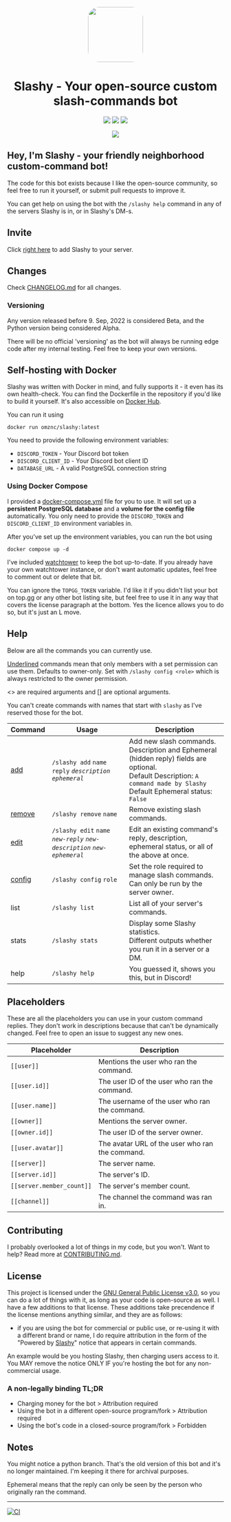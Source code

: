 <p align="center"><img src="https://i.imgur.com/j8rrx7R.png" style="width: 8rem;border-radius: 20%;"><h1 align="center">Slashy - Your open-source custom  slash-commands bot</h1></p>
<p align="center">
<a href="https://top.gg/bot/928089024252506173"><img src="https://img.shields.io/badge/top.gg-Slashy-blue?style=for-the-badge"></a>
<a href="https://hey.imkez.com/slashy-invite"><img src="https://img.shields.io/badge/Invite%20Me%20to-Discord-blue?style=for-the-badge&logo=discord"></a> 
<a href="https://hub.docker.com/repository/docker/omznc/slashy"><img src="https://img.shields.io/badge/DockerHub-white?style=for-the-badge&logo=docker"></a></p>

<p align="center"><img src="https://i.imgur.com/yt8Gbmt.png"/></p>

## Hey, I'm Slashy - your friendly neighborhood custom-command bot!

The code for this bot exists because I like the open-source community, so feel free to run it yourself, or submit pull requests to improve it.

You can get help on using the bot with the `/slashy help` command in any of the servers Slashy is in, or in Slashy's DM-s.

## Invite

Click [right here](https://hey.imkez.com/slashy-invite) to add Slashy to your server.

## Changes

Check [CHANGELOG.md](https://github.com/omznc/Slashy/blob/main/CHANGELOG.md) for all changes.

### Versioning

Any version released before 9. Sep, 2022 is considered Beta, and the Python version being considered Alpha.

There will be no official 'versioning' as the bot will always be running edge code after my internal testing. Feel free to keep your own versions.

## Self-hosting with Docker

Slashy was written with Docker in mind, and fully supports it - it even has its own health-check.
You can find the Dockerfile in the repository if you'd like to build it yourself.
It's also accessible on [Docker Hub](https://hub.docker.com/r/omznc/slashy).

You can run it using

```shell
docker run omznc/slashy:latest
```

You need to provide the following environment variables:

- `DISCORD_TOKEN` - Your Discord bot token
- `DISCORD_CLIENT_ID` - Your Discord bot client ID
- `DATABASE_URL` - A valid PostgreSQL connection string

### Using Docker Compose

I provided a [docker-compose.yml](https://github.com/omznc/Slashy/blob/main/docker-compose.yml) file for you to use.
It will set up a **persistent PostgreSQL database** and a **volume for the config file** automatically. You only need to provide the `DISCORD_TOKEN` and `DISCORD_CLIENT_ID` environment variables in.

After you've set up the environment variables, you can run the bot using

```shell
docker compose up -d
```

I've included [watchtower](https://github.com/containrrr/watchtower) to keep the bot up-to-date.
If you already have your own watchtower instance, or don't want automatic updates, feel free to comment out or delete that bit.

You can ignore the `TOPGG_TOKEN` variable.
I'd like it if you didn't list your bot on top.gg or any other bot listing site, but feel free to use it in any way that covers the license paragraph at the bottom. Yes the licence allows you to do so, but it's just an L move.

## Help

Below are all the commands you can currently use.

<u>Underlined</u> commands mean that only members with a set permission can use them. Defaults to owner-only. Set with `/slashy config <role>` which is always restricted to the owner permission.

<> are required arguments and [] are optional arguments.

You can't create commands with names that start with `slashy` as I've reserved those for the bot.

| Command           | Usage                                                                     | Description                                                                                                                                                                      |
| ----------------- | ------------------------------------------------------------------------- | -------------------------------------------------------------------------------------------------------------------------------------------------------------------------------- |
| <ins>add</ins>    | `/slashy add` `name` `reply` _`description`_ _`ephemeral`_                | Add new slash commands.<br>Description and Ephemeral (hidden reply) fields are optional.<br>Default Description: `A command made by Slashy`<br>Default Ephemeral status: `False` |
| <ins>remove</ins> | `/slashy remove` `name`                                                   | Remove existing slash commands.                                                                                                                                                  |
| <ins>edit</ins>   | `/slashy edit` `name` _`new-reply`_ _`new-description`_ _`new-ephemeral`_ | Edit an existing command's reply, description, ephemeral status, or all of the above at once.                                                                                    |
| <ins>config</ins> | `/slashy config` `role`                                                   | Set the role required to manage slash commands. Can only be run by the server owner.                                                                                             |
| list              | `/slashy list`                                                            | List all of your server's commands.                                                                                                                                              |
| stats             | `/slashy stats`                                                           | Display some Slashy statistics.<br>Different outputs whether you run it in a server or a DM.                                                                                     |
| help              | `/slashy help`                                                            | You guessed it, shows you this, but in Discord!                                                                                                                                  |

## Placeholders

These are all the placeholders you can use in your custom command replies.
They don't work in descriptions because that can't be dynamically changed.
Feel free to open an issue to suggest any new ones.

| Placeholder               | Description                                     |
| ------------------------- | ----------------------------------------------- |
| `[[user]]`                | Mentions the user who ran the command.          |
| `[[user.id]] `            | The user ID of the user who ran the command.    |
| `[[user.name]] `          | The username of the user who ran the command.   |
| `[[owner]]`               | Mentions the server owner.                      |
| `[[owner.id]] `           | The user ID of the server owner.                |
| `[[user.avatar]]`         | The avatar URL of the user who ran the command. |
| `[[server]] `             | The server name.                                |
| `[[server.id]] `          | The server's ID.                                |
| `[[server.member_count]]` | The server's member count.                      |
| `[[channel]]`             | The channel the command was ran in.             |

## Contributing

I probably overlooked a lot of things in my code, but you won't. Want to help?
Read more at [CONTRIBUTING.md](https://github.com/omznc/Slashy/blob/main/CONTRIBUTING.md).

## License

This project is licensed under the [GNU General Public License v3.0](https://www.gnu.org/licenses/gpl-3.0.html), so you can do a lot of things with it, as long as your code is open-source as well. I have a few additions to that license. These additions take precendence if the license mentions anything similar, and they are as follows:

- if you are using the bot for commercial or public use, or re-using it with a different brand or name, I do require attribution in the form of the "Powered by [Slashy](https://github.com/omznc/slashy)" notice that appears in certain commands.

An example would be you hosting Slashy, then charging users access to it. You MAY remove the notice ONLY IF you're hosting the bot for any non-commercial usage.

### A non-legally binding TL;DR

- Charging money for the bot > Attribution required
- Using the bot in a different open-source program/fork > Attribution required
- Using the bot's code in a closed-source program/fork > Forbidden

## Notes

You might notice a python branch. That's the old version of this bot and it's no longer maintained. I'm keeping it there for archival purposes.

Ephemeral means that the reply can only be seen by the person who originally ran the command.

---

[![CI](https://github.com/omznc/slashy/actions/workflows/CI.yml/badge.svg)](https://github.com/omznc/slashy/actions/workflows/CI.yml)
